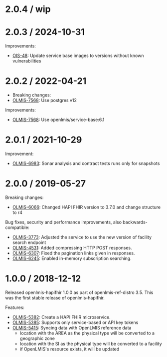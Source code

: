2.0.4 / wip
==================

2.0.3 / 2024-10-31
==================
Improvements:
* [OIS-48](https://openlmis.atlassian.net/browse/OIS-48): Update service base images to versions without known vulnerabilities

2.0.2 / 2022-04-21
==================

* Breaking changes:
* [OLMIS-7568](https://openlmis.atlassian.net/browse/OLMIS-7568): Use postgres v12

Improvements:
* [OLMIS-7568](https://openlmis.atlassian.net/browse/OLMIS-7568): Use openlmis/service-base:6.1

2.0.1 / 2021-10-29
==================
Improvement:
* [OLMIS-6983](https://openlmis.atlassian.net/browse/OLMIS-6983): Sonar analysis and contract tests runs only for snapshots

2.0.0 / 2019-05-27
==================

Breaking changes:
* [OLMIS-6066](https://openlmis.atlassian.net/browse/OLMIS-6066): Changed HAPI FHIR version to 3.7.0 and change structure to r4

Bug fixes, security and performance improvements, also backwards-compatible:
* [OLMIS-3773](https://openlmis.atlassian.net/browse/OLMIS-3773): Adjusted the service to use the new version of facility search endpoint
* [OLMIS-4531](https://openlmis.atlassian.net/browse/OLMIS-4531): Added compressing HTTP POST responses.
* [OLMIS-6307](https://openlmis.atlassian.net/browse/OLMIS-6307): Fixed the pagination links given in responses.
* [OLMIS-6245](https://openlmis.atlassian.net/browse/OLMIS-6245): Enabled in-memory subscription searching.

1.0.0 / 2018-12-12
==================

Released openlmis-hapifhir 1.0.0 as part of openlmis-ref-distro 3.5. This was the first stable release of openlmis-hapifhir.

Features:
* [OLMIS-5382](https://openlmis.atlassian.net/browse/OLMIS-5382): Create a HAPI FHIR microservice.
* [OLMIS-5385](https://openlmis.atlassian.net/browse/OLMIS-5385): Supports only service-based or API key tokens
* [OLMIS-5415](https://openlmis.atlassian.net/browse/OLMIS-5415): Syncing data with OpenLMIS reference data
  * location with the AREA as the physical type will be converted to a geographic zone
  * location with the SI as the physical type will be converted to a facility
  * if OpenLMIS's resource exists, it will be updated

